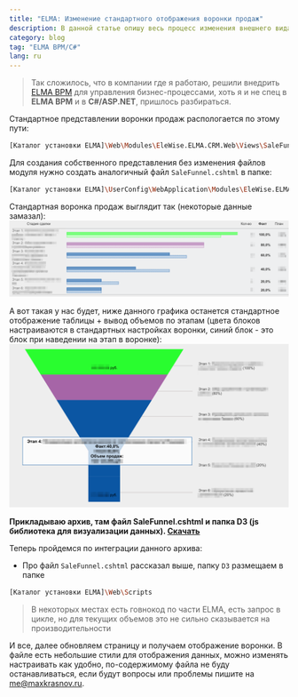 ```yaml
---
title: "ELMA: Изменение стандартного отображения воронки продаж"
description: В данной статье опишу весь процесс изменения внешнего вида воронки продаж в ELMA BPM, а так же отображение объема, так как в стандартном представлении этих данных нет.
category: blog
tag: "ELMA BPM/C#"
lang: ru
---
```

>Так сложилось, что в компании где я работаю, решили внедрить <a target="_blank" href="https://www.elma-bpm.ru/">ELMA BPM</a> для управления бизнес-процессами, хоть я и не спец в **ELMA BPM** и в **C#/ASP.NET**, пришлось разбираться.

Стандартное представлении воронки продаж распологается по этому пути:

```bash
[Каталог установки ELMA]\Web\Modules\EleWise.ELMA.CRM.Web\Views\SaleFunnelReport\SaleFunnel.cshtml
```

Для создания собственного представления без изменения файлов модуля нужно создать аналогичный файл `SaleFunnel.cshtml` в папке:

```bash
[Каталог установки ELMA]\UserConfig\WebApplication\Modules\EleWise.ELMA.CRM.Web\Views\SaleFunnelReport
```

Стандартная воронка продаж выглядит так (некоторые данные замазал):
![Стандартная воронка продаж](/content/images/elma-content-image-1.png "Стандартная воронка продаж")

А вот такая у нас будет, ниже данного графика останется стандартное отображение таблицы + вывод объемов по этапам (цвета блоков настраиваются в стандартных настройках воронки, синий блок - это блок при наведении на этап в воронке):
![Обновленная воронка продаж ](/content/images/elma-sales-funnel-2.png "Обновленная воронка продаж")

**Прикладываю архив, там файл SaleFunnel.cshtml и папка D3 (js библиотека для визуализации данных). <a target="_blank" href="/content/elmaSaleFunnel.zip">Скачать</a>**

Теперь пройдемся по интеграции данного архива:
- Про файл `SaleFunnel.cshtml` рассказал выше, папку `D3` размещаем в папке
```bash
[Каталог установки ELMA]\Web\Scripts
```
>В некоторых местах есть говнокод по части ELMA, есть запрос в цикле, но для текущих объемов это не сильно сказывается на производительности

И все, далее обновляем страницу и получаем отображение воронки. В файле есть небольшие стили для отображения данных, можно изменять настраивать как удобно, по-содержимому файла не буду останавливаться, если будут вопросы или проблемы пишите на <a href='mailto:me@maxkrasnov.ru'>me@maxkrasnov.ru</a>.
